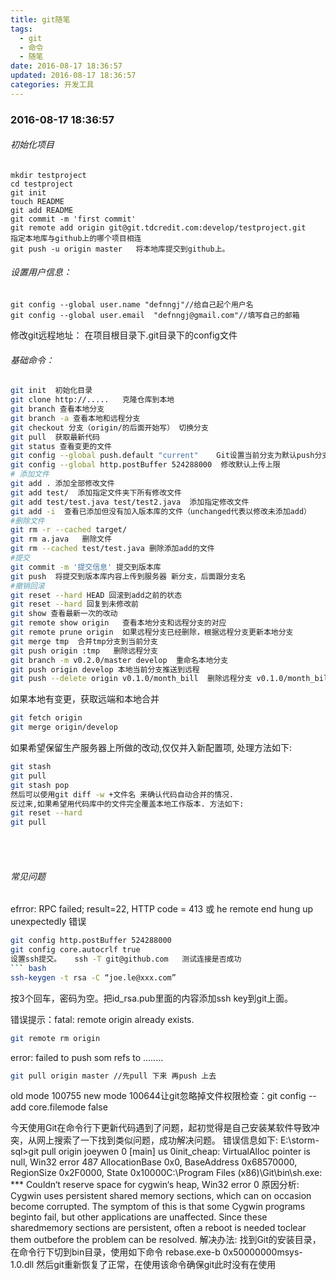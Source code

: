 ```yaml
---
title: git随笔
tags:
  - git
  - 命令
  - 随笔
date: 2016-08-17 18:36:57
updated: 2016-08-17 18:36:57
categories: 开发工具
---
```

### 2016-08-17 18:36:57
###### 初始化项目
``` stylus
mkdir testproject
cd testproject
git init
touch README
git add README
git commit -m 'first commit'
git remote add origin git@git.tdcredit.com:develop/testproject.git   指定本地库与github上的哪个项目相连
git push -u origin master   将本地库提交到github上。
```

###### 设置用户信息：
``` stylus
git config --global user.name "defnngj"//给自己起个用户名
git config --global user.email  "defnngj@gmail.com"//填写自己的邮箱
```
修改git远程地址： 在项目根目录下.git目录下的config文件
<!--more-->
###### 基础命令：
``` bash
git init  初始化目录
git clone http://.....   克隆仓库到本地
git branch 查看本地分支
git branch -a 查看本地和远程分支
git checkout 分支（origin/的后面开始写） 切换分支
git pull  获取最新代码
git status 查看变更的文件
git config --global push.default "current"    Git设置当前分支为默认push分支
git config --global http.postBuffer 524288000  修改默认上传上限
# 添加文件
git add . 添加全部修改文件
git add test/  添加指定文件夹下所有修改文件
git add test/test.java test/test2.java  添加指定修改文件
git add -i  查看已添加但没有加入版本库的文件（unchanged代表以修改未添加add）
#删除文件
git rm -r --cached target/
git rm a.java   删除文件
git rm --cached test/test.java 删除添加add的文件
#提交
git commit -m '提交信息' 提交到版本库
git push  将提交到版本库内容上传到服务器 新分支，后面跟分支名
#撤销回滚
git reset --hard HEAD 回滚到add之前的状态
git reset --hard 回复到未修改前
git show 查看最新一次的改动
git remote show origin   查看本地分支和远程分支的对应
git remote prune origin  如果远程分支已经删除，根据远程分支更新本地分支
git merge tmp  合并tmp分支到当前分支
git push origin :tmp   删除远程分支
git branch -m v0.2.0/master develop  重命名本地分支
git push origin develop 本地当前分支推送到远程
git push --delete origin v0.1.0/month_bill  删除远程分支 v0.1.0/month_bill
```
如果本地有变更，获取远端和本地合并
``` bash
git fetch origin
git merge origin/develop
```
如果希望保留生产服务器上所做的改动,仅仅并入新配置项, 处理方法如下:
``` bash
git stash
git pull
git stash pop
然后可以使用git diff -w +文件名 来确认代码自动合并的情况.
反过来,如果希望用代码库中的文件完全覆盖本地工作版本. 方法如下:
git reset --hard
git pull
```

<br />
<br />

###### 常见问题

efrror: RPC failed; result=22, HTTP code = 413  或 he remote end hung up unexpectedly  错误
``` bash
git config http.postBuffer 524288000
git config core.autocrlf true
设置ssh提交。   ssh -T git@github.com   测试连接是否成功
``` bash
ssh-keygen -t rsa -C “joe.le@xxx.com”
```
按3个回车，密码为空。把id_rsa.pub里面的内容添加ssh key到git上面。

错误提示：fatal: remote origin already exists.
``` bash
git remote rm origin
```

error: failed to push som refs to ........
``` bash
git pull origin master //先pull 下来 再push 上去
```

old mode 100755 new mode 100644让git忽略掉文件权限检查：git config --add core.filemode false


今天使用Git在命令行下更新代码遇到了问题，起初觉得是自己安装某软件导致冲突，从网上搜索了一下找到类似问题，成功解决问题。
错误信息如下:
E:\storm-sql>git pull origin joeywen
  0 [main] us 0init_cheap: VirtualAlloc pointer is null, Win32 error 487
AllocationBase 0x0, BaseAddress 0x68570000, RegionSize 0x2F0000, State 0x10000C:\Program Files (x86)\Git\bin\sh.exe: *** Couldn‘t reserve space for cygwin‘s heap, Win32     error 0
原因分析:
Cygwin uses persistent shared memory sections, which can on occasion become corrupted. The symptom of this is that some Cygwin programs beginto fail, but other applications are unaffected. Since these sharedmemory sections are persistent, often a reboot is needed toclear them outbefore the problem can be resolved.
解决办法:
找到Git的安装目录，在命令行下切到bin目录，使用如下命令
rebase.exe-b 0x50000000msys-1.0.dll
然后git重新恢复了正常，在使用该命令确保git此时没有在使用

